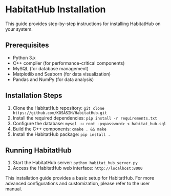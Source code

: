 # HabitatHub Installation

This guide provides step-by-step instructions for installing HabitatHub on your system.

## Prerequisites

* Python 3.x
* C++ compiler (for performance-critical components)
* MySQL (for database management)
* Matplotlib and Seaborn (for data visualization)
* Pandas and NumPy (for data analysis)

## Installation Steps

1. Clone the HabitatHub repository: `git clone https://github.com/KOSASIH/HabitatHub.git`
2. Install the required dependencies: `pip install -r requirements.txt`
3. Configure the database: `mysql -u root -p<password> < habitat_hub.sql`
4. Build the C++ components: `cmake . && make`
5. Install the HabitatHub package: `pip install .`

## Running HabitatHub

1. Start the HabitatHub server: `python habitat_hub_server.py`
2. Access the HabitatHub web interface: `http://localhost:8000`

This installation guide provides a basic setup for HabitatHub. For more advanced configurations and customization, please refer to the user manual.
